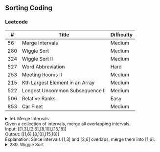 ## Sorting Coding

### Leetcode

\#| Title|Difficulty
--|--|--
56  |  Merge Intervals  |  Medium
280   |    Wiggle Sort |      Medium
324   | Wiggle Sort II  |  Medium  
527   |  Word Abbreviation    | Hard
253   | Meeting Rooms II  |  Medium
215   | Kth Largest Element in an Array    |Medium
522    |Longest Uncommon Subsequence II    |Medium  
506    |Relative Ranks   | Easy
853   | Car Fleet   | Medium

<details>
<summary>56. Merge Intervals<br>Given a collection of intervals, merge all overlapping intervals.<br>Input: [[1,3],[2,6],[8,10],[15,18]]<br>
Output: [[1,6],[8,10],[15,18]]<br>
Explanation: Since intervals [1,3] and [2,6] overlaps, merge them into [1,6].</summary>
<code>
class Solution {
    private class IntervalComparator implements Comparator<int[]> {
        @Override
        public int compare(int[] a, int[] b) {
            return a[0] < b[0] ? -1 : a[0] == b[0] ? 0 : 1;
        }
    }
    public int[][] merge(int[][] intervals) {
        int m = intervals.length;
        int count = 1;
        if(m <= 1) return intervals;
        Collections.sort(Arrays.asList(intervals), new IntervalComparator());
        for(int i = 1; i < m; i++){
            boolean canMerge = help(intervals[i], intervals[i-1]);
            if(canMerge){
                intervals[i][0] = Math.min(intervals[i][0], intervals[i-1][0]);
                intervals[i][1] = Math.max(intervals[i][1], intervals[i-1][1]);
                intervals[i-1] = null;
            }else count++;
        }
        int[][] res = new int[count][2];
        int j = 0;
        for(int i = 0; i < m; i++){
            if(intervals[i] != null){
                res[j++] = intervals[i];
            }
        }
        return res;
    }
    public boolean help(int[] a, int[] b){
        return Math.max(a[0], b[0]) <= Math.min(a[1], b[1]);
    }
}
</code>
</details>

<details>
<summary>280. Wiggle Sort</summary>
......
</details>
